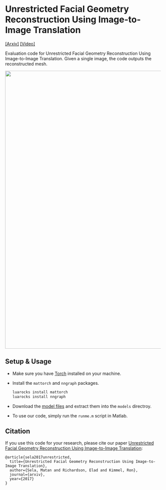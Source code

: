 # Unrestricted Facial Geometry Reconstruction Using Image-to-Image Translation
[[Arxiv]](https://arxiv.org/pdf/1703.10131.pdf) [[Video]](https://www.youtube.com/watch?v=6lUdSVcBB-k)

Evaluation code for Unrestricted Facial Geometry Reconstruction Using Image-to-Image Translation. Given a single image, the code outputs the reconstructed mesh.

<img src="imgs/teaser.png" width="900px"/>

## Setup & Usage
- Make sure you have <a href="http://torch.ch/docs/getting-started.html">Torch</a> installed on your machine.
- Install the ```mattorch``` and ```nngraph``` packages.

  ```bash
  luarocks install mattorch    
  luarocks install nngraph
  ```
- Download the <a href="https://drive.google.com/open?id=0B1j6t9f_-lyrRGhOSnJyVXhvaEU">model files</a> and extract them into the ```models``` directroy.

- To use our code, simply run the ```runme.m``` script in Matlab.

## Citation
If you use this code for your research, please cite our paper <a href="https://arxiv.org/pdf/1703.10131.pdf">Unrestricted Facial Geometry Reconstruction Using Image-to-Image Translation</a>:

```
@article{sela2017unrestricted,
  title={Unrestricted Facial Geometry Reconstruction Using Image-to-Image Translation},
  author={Sela, Matan and Richardson, Elad and Kimmel, Ron},
  journal={arxiv},
  year={2017}
}
```
